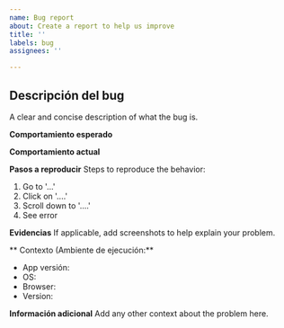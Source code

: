 ```yaml
---
name: Bug report
about: Create a report to help us improve
title: ''
labels: bug
assignees: ''

---
```


## **Descripción del bug**
A clear and concise description of what the bug is.

**Comportamiento esperado**

**Comportamiento actual**

**Pasos a reproducir**
Steps to reproduce the behavior:
1. Go to '...'
2. Click on '....'
3. Scroll down to '....'
4. See error

**Evidencias**
If applicable, add screenshots to help explain your problem.

** Contexto (Ambiente de ejecución:**
 - App versión:
 - OS: 
 - Browser:
 - Version:

**Información adicional**
Add any other context about the problem here.
